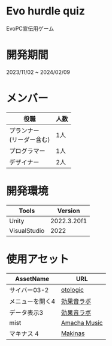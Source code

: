 # Evo hurdle quiz
EvoPC宣伝用ゲーム

# 開発期間
2023/11/02 ~ 2024/02/09  

# メンバー

| 役職 | 人数 |
| ---- | ---- |
| プランナー<br>(リーダー含む) | 1人 |
| プログラマー | 1人 |
| デザイナー | 2人 |

# 開発環境
|  Tools  |  Version  |
| ---- | ---- |
|  Unity  |  2022.3.20f1  |
|  VisualStudio  |  2022  |

# 使用アセット

| AssetName       | URL                                                       |
|-----------------|-----------------------------------------------------------|
| サイバー03-2     | [otologic](https://otologic.jp/free/se/cyber01.html)       |
| メニューを開く4 | [効果音ラボ](https://soundeffect-lab.info/sound/button/)  |
| データ表示3     | [効果音ラボ](https://soundeffect-lab.info/sound/button/)  |
| mist            | [Amacha Music](https://amachamusic.chagasi.com/genre_techno3.html) |
| マキナス 4      | [Makinas](https://moji-waku.com/makinas/)                |
